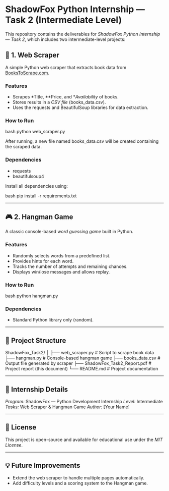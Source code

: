 # ShadowFox Python Internship — Task 2 (Intermediate Level)

This repository contains the deliverables for *ShadowFox Python Internship — Task 2*, which includes two intermediate-level projects:

## 📘 1. Web Scraper

A simple Python web scraper that extracts book data from [BooksToScrape.com](https://books.toscrape.com/).

### Features

* Scrapes *Title, **Price, and **Availability* of books.
* Stores results in a *CSV file* (books_data.csv).
* Uses the requests and BeautifulSoup libraries for data extraction.

### How to Run

bash
python web_scraper.py


After running, a new file named books_data.csv will be created containing the scraped data.

### Dependencies

* requests
* beautifulsoup4

Install all dependencies using:

bash
pip install -r requirements.txt


---

## 🎮 2. Hangman Game

A classic console-based *word guessing game* built in Python.

### Features

* Randomly selects words from a predefined list.
* Provides hints for each word.
* Tracks the number of attempts and remaining chances.
* Displays win/lose messages and allows replay.

### How to Run

bash
python hangman.py


### Dependencies

* Standard Python library only (random).

---

## 📂 Project Structure


ShadowFox_Task2/
│
├── web_scraper.py        # Script to scrape book data
├── hangman.py            # Console-based hangman game
├── books_data.csv        # Output file generated by scraper
├── ShadowFox_Task2_Report.pdf  # Project report (this document)
└── README.md             # Project documentation


---

## 🧩 Internship Details

*Program:* ShadowFox — Python Development Internship
*Level:* Intermediate
*Tasks:* Web Scraper & Hangman Game
*Author:* [Your Name]

---

## 🪪 License

This project is open-source and available for educational use under the *MIT License*.

---

## 💡 Future Improvements

* Extend the web scraper to handle multiple pages automatically.
* Add difficulty levels and a scoring system to the Hangman game.
